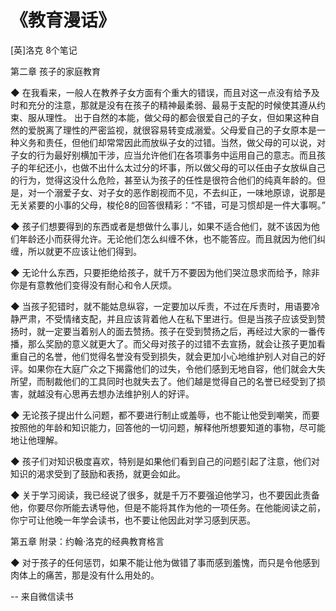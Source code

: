 # 《教育漫话》

[英]洛克
8个笔记

第二章 孩子的家庭教育

◆ 在我看来，一般人在教养子女方面有个重大的错误，而且对这一点没有给予及时和充分的注意，那就是没有在孩子的精神最柔弱、最易于支配的时候使其遵从约束、服从理性。
    出于自然的本能，做父母的都会很爱自己的子女，但如果这种自然的爱脱离了理性的严密监视，就很容易转变成溺爱。父母爱自己的子女原本是一种义务和责任，但他们却常常因此而放纵子女的过错。当然，做父母的可以说，对子女的行为最好别横加干涉，应当允许他们在各项事务中运用自己的意志。而且孩子的年纪还小，也做不出什么太过分的坏事，所以做父母的可以任由子女放纵自己的行为，觉得这没什么危险，甚至认为孩子的任性是很符合他们的纯真年龄的。但是，对一个溺爱子女、对子女的恶作剧视而不见，不去纠正，一味地原谅，说那是无关紧要的小事的父母，梭伦8的回答很精彩：“不错，可是习惯却是一件大事啊。”

◆ 孩子们想要得到的东西或者是想做什么事儿，如果不适合他们，就不该因为他们年龄还小而获得允许。无论他们怎么纠缠不休，也不能答应。而且就因为他们纠缠，所以就更不应该让他们得到。

◆ 无论什么东西，只要拒绝给孩子，就千万不要因为他们哭泣恳求而给予，除非你是有意教他们变得没有耐心和令人厌烦。

◆ 当孩子犯错时，就不能姑息纵容，一定要加以斥责，不过在斥责时，用语要冷静严肃，不受情绪支配，并且应该背着他人在私下里进行。但是当孩子应该受到赞扬时，就一定要当着别人的面去赞扬。孩子在受到赞扬之后，再经过大家的一番传播，那么奖励的意义就更大了。而父母对孩子的过错不去宣扬，就会让孩子更加看重自己的名誉，他们觉得名誉没有受到损失，就会更加小心地维护别人对自己的好评。如果你在大庭广众之下揭露他们的过失，令他们感到无地自容，他们就会大失所望，而制裁他们的工具同时也就失去了。他们越是觉得自己的名誉已经受到了损害，就越没有心思再去想办法维护别人的好评。

◆ 无论孩子提出什么问题，都不要进行制止或羞辱，也不能让他受到嘲笑，而要按照他的年龄和知识能力，回答他的一切问题，解释他所想要知道的事物，尽可能地让他理解。

◆ 孩子们对知识极度喜欢，特别是如果他们看到自己的问题引起了注意，他们对知识的渴求受到了鼓励和表扬，就更会如此。

◆ 关于学习阅读，我已经说了很多，就是千万不要强迫他学习，也不要因此责备他，你要尽你所能去诱导他，但是不能将其作为他的一项任务。在他能阅读之前，你宁可让他晚一年学会读书，也不要让他因此对学习感到厌恶。

第五章 附录：约翰·洛克的经典教育格言

◆ 对于孩子的任何惩罚，如果不能让他为做错了事而感到羞愧，而只是令他感到肉体上的痛苦，那是没有什么用处的。

-- 来自微信读书
